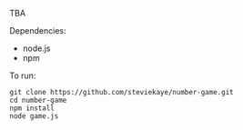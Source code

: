 TBA

Dependencies:

- node.js
- npm

To run:

```
git clone https://github.com/steviekaye/number-game.git
cd number-game
npm install
node game.js
```
